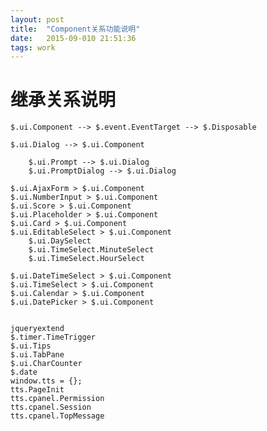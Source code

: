 ```yaml
---
layout: post
title:  "Component关系功能说明"
date:   2015-09-010 21:51:36
tags: work
---
```


# 继承关系说明



	$.ui.Component --> $.event.EventTarget --> $.Disposable
	
	$.ui.Dialog --> $.ui.Component
	
		$.ui.Prompt --> $.ui.Dialog
		$.ui.PromptDialog --> $.ui.Dialog
		
	$.ui.AjaxForm > $.ui.Component
	$.ui.NumberInput > $.ui.Component
	$.ui.Score > $.ui.Component
	$.ui.Placeholder > $.ui.Component
	$.ui.Card > $.ui.Component
	$.ui.EditableSelect > $.ui.Component
		$.ui.DaySelect
		$.ui.TimeSelect.MinuteSelect 
		$.ui.TimeSelect.HourSelect
		
	$.ui.DateTimeSelect > $.ui.Component
	$.ui.TimeSelect > $.ui.Component
	$.ui.Calendar > $.ui.Component
	$.ui.DatePicker > $.ui.Component
	
	
	jqueryextend 
	$.timer.TimeTrigger
	$.ui.Tips
	$.ui.TabPane
	$.ui.CharCounter
	$.date
	window.tts = {};
	tts.PageInit
	tts.cpanel.Permission
	tts.cpanel.Session
	tts.cpanel.TopMessage
	
